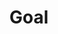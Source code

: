 ---
title: Goal
layout: goal
subTitle: 目標を１つ選んでください
link: /setting/
image: /images/icons8-back.png
goal: ['やせたい','仕事に専念したい','睡眠を改善したい','食事に気をつけたい','不調を改善したい','●●を改善したい']
goalImg_0: /images/diet.png
goalImg_1: /images/work.png
goalImg_2: /images/sleep.png
goalImg_3: /images/meal.png
goalImg_4: /images/other.png
goalImg_5: /images/other2.png
firebase_goal: true
firebase_goal2: true
---